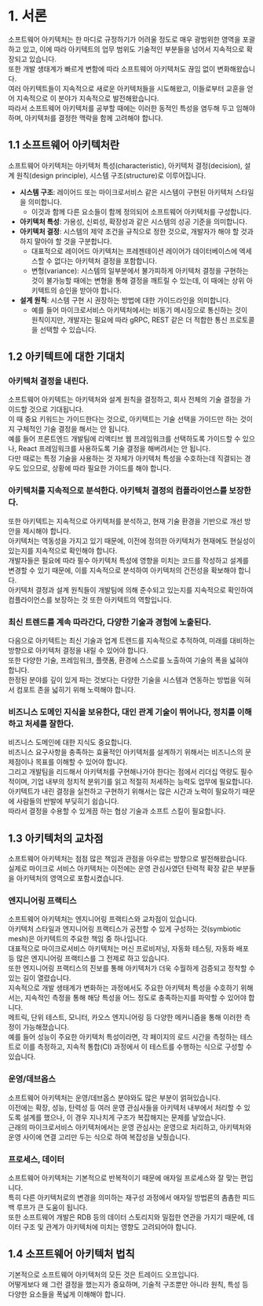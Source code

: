 # 1. 서론

소프트웨어 아키텍처는 한 마디로 규정하기가 어려울 정도로 매우 광범위한 영역을 포괄하고 있고, 이에 따라 아키텍트의 업무 범위도 기술적인 부분들을 넘어서 지속적으로 확장되고 있습니다.  
또한 개발 생태계가 빠르게 변함에 따라 소프트웨어 아키텍처도 끊임 없이 변화해왔습니다.  
여러 아키텍트들이 지속적으로 새로운 아키텍처들을 시도해왔고, 이들로부터 교훈을 얻어 지속적으로 이 분야가 지속적으로 발전해왔습니다.  
따라서 소프트웨어 아키텍처를 공부할 때에는 이러한 동적인 특성을 염두해 두고 임해야 하며, 아키텍처를 결정한 맥락을 함께 고려해야 합니다.

## 1.1 소프트웨어 아키텍처란

소프트웨어 아키텍처는 아키텍처 특성(characteristic), 아키텍처 결정(decision), 설계 원칙(design principle), 시스템 구조(structure)로 이루어집니다.

- **시스템 구조**: 레이어드 또는 마이크로서비스 같은 시스템이 구현된 아키텍처 스타일을 의미합니다.
  - 이것과 함께 다른 요소들이 함께 정의되어 소프트웨어 아키텍처를 구성합니다.
- **아키텍처 특성**: 가용성, 신뢰성, 확장성과 같은 시스템의 성공 기준을 의미합니다.
- **아키텍처 결정**: 시스템의 제약 조건을 규칙으로 정한 것으로, 개발자가 해야 할 것과 하지 말아야 할 것을 구분합니다.
  - 대표적으로 레이어드 아키텍처는 프레젠테이션 레이어가 데이터베이스에 엑세스할 수 없다는 아키텍처 결정을 포함합니다.
  - 변형(variance): 시스템의 일부분에서 불가피하게 아키텍처 결정을 구현하는 것이 불가능할 때에는 변형을 통해 결정을 깨트릴 수 있는데, 이 때에는 상위 아키텍트의 승인을 받아야 합니다.
- **설계 원칙**: 시스템 구현 시 권장하는 방법에 대한 가이드라인을 의미합니다.
  - 예를 들어 마이크로서비스 아키텍처에서는 비동기 메시징으로 통신하는 것이 원칙이지만, 개발자는 필요에 따라 gRPC, REST 같은 더 적합한 통신 프로토콜을 선택할 수 있습니다.

## 1.2 아키텍트에 대한 기대치

### 아키텍처 결정을 내린다.

소프트웨어 아키텍트는 아키텍처와 설계 원칙을 결정하고, 회사 전체의 기술 결정을 가이드할 것으로 기대됩니다.  
이 때 중요 키워드는 가이드한다는 것으로, 아키텍트는 기술 선택을 가이드만 하는 것이지 구체적인 기술 결정을 해서는 안 됩니다.  
예를 들어 프론트엔드 개발팀에 리액티브 웹 프레임워크를 선택하도록 가이드할 수 있으나, React 프레임워크를 사용하도록 기술 결정을 해버려서는 안 됩니다.  
다만 때로는 특정 기술을 사용하는 것 자체가 아키텍처 특성을 수호하는데 직결되는 경우도 있으므로, 상황에 따라 필요한 가이드를 해야 합니다.

### 아키텍처를 지속적으로 분석한다. 아키텍처 결정의 컴플라이언스를 보장한다.

또한 아키텍트는 지속적으로 아키텍처를 분석하고, 현재 기술 환경을 기반으로 개선 방안을 제시해야 합니다.  
아키텍처는 역동성을 가지고 있기 때문에, 이전에 정의한 아키텍처가 현재에도 현실성이 있는지를 지속적으로 확인해야 합니다.  
개발자들은 필요에 따라 필수 아키텍처 특성에 영향을 미치는 코드를 작성하고 설계를 변경할 수 있기 때문에, 이를 지속적으로 분석하여 아키텍처의 건전성을 확보해야 합니다.  
아키텍처 결정과 설계 원칙들이 개발팀에 의해 준수되고 있는지를 지속적으로 확인하여 컴플라이언스를 보장하는 것 또한 아키텍트의 역할입니다.

### 최신 트렌드를 계속 따라간다, 다양한 기술과 경험에 노출된다.

다음으로 아키텍트는 최신 기술과 업계 트렌드를 지속적으로 추적하여, 미래를 대비하는 방향으로 아키텍처 결정을 내릴 수 있어야 합니다.  
또한 다양한 기술, 프레임워크, 플랫폼, 환경에 스스로를 노출하여 기술의 폭을 넓혀야 합니다.  
한정된 분야를 깊이 있게 파는 것보다는 다양한 기술을 시스템과 연동하는 방법을 익혀서 컴포트 존을 넓히기 위해 노력해야 합니다.

### 비즈니스 도메인 지식을 보유한다, 대인 관계 기술이 뛰어나다, 정치를 이해하고 처세를 잘한다.

비즈니스 도메인에 대한 지식도 중요합니다.  
비즈니스 요구사항을 충족하는 효율적인 아키텍처를 설계하기 위해서는 비즈니스의 문제점이나 목표를 이해할 수 있어야 합니다.  
그리고 개발팀을 리드해서 아키텍처를 구현해나가야 한다는 점에서 리더십 역량도 필수적이며, 기업 내부의 정치적 분위기를 읽고 적절히 처세하는 능력도 업무에 필요합니다.  
아키텍트가 내린 결정을 실천하고 구현하기 위해서는 많은 시간과 노력이 필요하기 때문에 사람들의 반발에 부딪히기 쉽습니다.  
따라서 결정을 수용할 수 있게끔 하는 협상 기술과 소프트 스킬이 필요합니다.

## 1.3 아키텍처의 교차점

소프트웨어 아키텍처는 점점 많은 책임과 관점을 아우르는 방향으로 발전해왔습니다.  
실제로 마이크로 서비스 아키텍처는 이전에는 운영 관심사였던 탄력적 확장 같은 부분들을 아키텍처의 영역으로 포함시켰습니다.

### 엔지니어링 프랙티스

소프트웨어 아키텍처는 엔지니어링 프랙티스와 교차점이 있습니다.  
아키텍처 스타일과 엔지니어링 프랙티스가 공전할 수 있게 구성하는 것(symbiotic mesh)은 아키텍트의 주요한 책임 중 하나입니다.  
대표적으로 마이크로서비스 아키텍처는 머신 프로비저닝, 자동화 테스팅, 자동화 배포 등 많은 엔지니어링 프랙티스를 그 전제로 하고 있습니다.  
또한 엔지니어링 프랙티스의 진보를 통해 아키텍처가 더욱 수월하게 검증되고 정착할 수 있는 길이 열렸습니다.  
지속적으로 개발 생태계가 변화하는 과정에서도 주요한 아키텍처 특성을 수호하기 위해서는, 지속적인 측정을 통해 해당 특성을 어느 정도로 충족하는지를 파악할 수 있어야 합니다.  
메트릭, 단위 테스트, 모니터, 카오스 엔지니어링 등 다양한 메커니즘을 통해 이러한 측정이 가능해졌습니다.  
예를 들어 성능이 주요한 아키텍처 특성이라면, 각 페이지의 로드 시간을 측정하는 테스트로 이를 측정하고, 지속적 통합(CI) 과정에서 이 테스트를 수행하는 식으로 구성할 수 있습니다.

### 운영/데브옵스

소프트웨어 아키텍처는 운영/데브옵스 분야와도 많은 부분이 얽혀있습니다.  
이전에는 확장, 성능, 탄력성 등 여러 운영 관심사들을 아키텍처 내부에서 처리할 수 있도록 설계를 했으나, 이 경우 지나치게 구조가 복잡해지는 문제를 낳았습니다.  
근래의 마이크로서비스 아키텍처에서는 운영 관심사는 운영으로 처리하고, 아키텍처와 운영 사이에 연결 고리만 두는 식으로 하여 복잡성을 낮췄습니다.

### 프로세스, 데이터

소프트웨어 아키텍처는 기본적으로 반복적이기 때문에 애자일 프로세스와 잘 맞는 편입니다.  
특히 다른 아키텍처로의 변경을 의미하는 재구성 과정에서 애자일 방법론의 촘촘한 피드백 루프가 큰 도움이 됩니다.  
또한 소프트웨어 개발은 RDB 등의 데이터 스토리지와 밀접한 연관을 가지기 때문에, 데이터 구조 및 관계가 아키텍처에 미치는 영향도 고려되어야 합니다.

## 1.4 소프트웨어 아키텍처 법칙

기본적으로 소프트웨어 아키텍처의 모든 것은 트레이드 오프입니다.  
어떻게보다 왜 그런 결정을 했는지가 중요하며, 기술적 구조뿐만 아니라 원칙, 특성 등 다양한 요소들을 폭넓게 이해해야 합니다.
